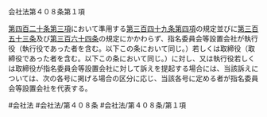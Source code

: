 会社法第４０８条第１項

[第四百二十条第三項](会社法＿＿＿＿第４２０条第３項)において準用する[第三百四十九条第四項](会社法＿＿＿＿第３４９条第４項)の規定並びに[第三百五十三条](会社法＿＿＿＿第３５３条)及び[第三百六十四条](会社法＿＿＿＿第３６４条)の規定にかかわらず、指名委員会等設置会社が執行役（執行役であった者を含む。以下この条において同じ。）若しくは取締役（取締役であった者を含む。以下この条において同じ。）に対し、又は執行役若しくは取締役が指名委員会等設置会社に対して訴えを提起する場合には、当該訴えについては、次の各号に掲げる場合の区分に応じ、当該各号に定める者が指名委員会等設置会社を代表する。

#会社法
#会社法/第４０８条
#会社法/第４０８条/第１項
